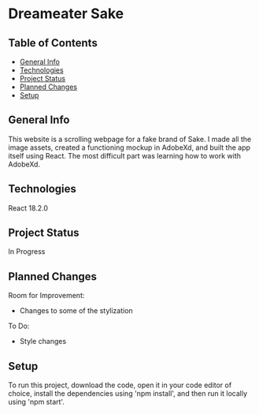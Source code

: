 # Dreameater Sake

## Table of Contents
* [General Info](#general-info)
* [Technologies](#technologies)
* [Project Status](#project-status)
* [Planned Changes](#planned-changes)
* [Setup](#setup)

## General Info
This website is a scrolling webpage for a fake brand of Sake. I made all the image assets, created a functioning mockup in AdobeXd, and built the app itself using React. The most difficult part was learning how to work with AdobeXd.

## Technologies
React 18.2.0

## Project Status
In Progress

## Planned Changes
Room for Improvement:
* Changes to some of the stylization

To Do:
* Style changes

## Setup
To run this project, download the code, open it in your code editor of choice, install the dependencies using 'npm install', and then run it locally using 'npm start'.
